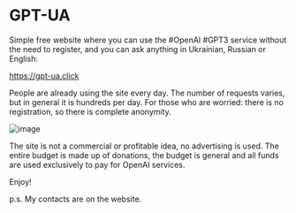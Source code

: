 # GPT-UA
Simple free website where you can use the #OpenAI #GPT3 service without the need to register, and you can ask anything in Ukrainian, Russian or English:

https://gpt-ua.click

People are already using the site every day. The number of requests varies, but in general it is hundreds per day. For those who are worried: there is no registration, so there is complete anonymity.

![image](https://user-images.githubusercontent.com/7527778/219765402-5af78556-4620-4313-85f3-42144a21324e.png)

The site is not a commercial or profitable idea, no advertising is used. The entire budget is made up of donations, the budget is general and all funds are used exclusively to pay for OpenAI services.

Enjoy!

p.s. My contacts are on the website.
